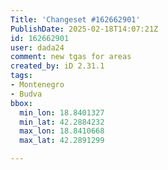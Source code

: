 ```yaml
---
Title: 'Changeset #162662901'
PublishDate: 2025-02-18T14:07:21Z
id: 162662901
user: dada24
comment: new tgas for areas
created_by: iD 2.31.1
tags:
- Montenegro
- Budva
bbox:
  min_lon: 18.8401327
  min_lat: 42.2884232
  max_lon: 18.8410668
  max_lat: 42.2891299

---
```

